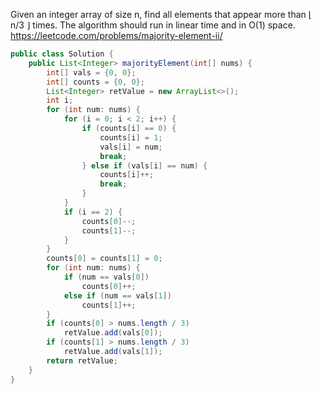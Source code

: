 Given an integer array of size n, find all elements that appear more than ⌊ n/3 ⌋ times. The algorithm should run in linear time and in O(1) space.
https://leetcode.com/problems/majority-element-ii/

```java
public class Solution {
    public List<Integer> majorityElement(int[] nums) {
        int[] vals = {0, 0};
        int[] counts = {0, 0};
        List<Integer> retValue = new ArrayList<>();
        int i;
        for (int num: nums) {
            for (i = 0; i < 2; i++) {
                if (counts[i] == 0) {
                    counts[i] = 1;
                    vals[i] = num;
                    break;
                } else if (vals[i] == num) {
                    counts[i]++;
                    break;
                }
            }
            if (i == 2) {
                counts[0]--;
                counts[1]--;
            }
        }
        counts[0] = counts[1] = 0;
        for (int num: nums) {
            if (num == vals[0])
                counts[0]++;
            else if (num == vals[1])
                counts[1]++;
        }
        if (counts[0] > nums.length / 3)
            retValue.add(vals[0]);
        if (counts[1] > nums.length / 3)
            retValue.add(vals[1]);
        return retValue;
    }
}
```
